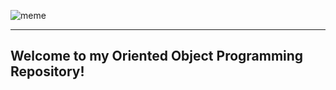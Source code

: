 ![meme](https://live.staticflickr.com/65535/50638767786_c29c4e8daf_z.jpg)
***
## Welcome to my Oriented Object Programming Repository!
